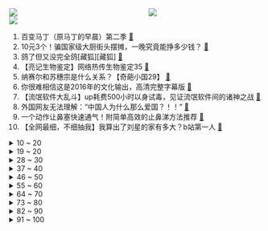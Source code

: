 <div >
	<a style="float:left;width:55%;" href = "https://github.com/anuraghazra/github-readme-stats">
	 <img src = "https://github-readme-stats.vercel.app/api?username=iuuuuuaena&theme=buefy&show_icons=true"/>
	</a>
	<a  style="float:right;width:45%" href = "https://github.com/anuraghazra/github-readme-stats">
	 <img  src="https://github-readme-stats.vercel.app/api/top-langs/?username=anuraghazra&layout=compact"/>
	</a>
	</div>

[![](https://img.shields.io/badge/jxd-@jxdgogogo.xyz-yellowgreen.svg)](https://www.jxdgogogo.xyz)<br>
1. 百变马丁（原马丁的早晨）第二季 [:link:](//www.bilibili.com/video/BV1Kq4y1V7Z3) <br>
2. 10元3个！骗国家级大厨街头摆摊，一晚究竟能挣多少钱？ [:link:](//www.bilibili.com/video/BV1mq4y1G7HL) <br>
3. 鸽了但又没完全鸽[藏狐][藏狐] [:link:](//www.bilibili.com/video/BV1QQ4y1q7mZ) <br>
4. 【亮记生物鉴定】网络热传生物鉴定35 [:link:](//www.bilibili.com/video/BV12T4y1R71Y) <br>
5. 纳赛尔和苏穗宗是什么关系？【奇葩小国29】 [:link:](//www.bilibili.com/video/BV1934y1m7x4) <br>
6. 你很难相信这是2016年的文化输出，高清完整字幕版 [:link:](//www.bilibili.com/video/BV193411r78Z) <br>
7. 【流氓软件大乱斗】up耗费500小时以身试毒，见证流氓软件间的诸神之战 [:link:](//www.bilibili.com/video/BV1TR4y1n7YU) <br>
8. 外国网友无法理解：“中国人为什么那么爱国？！！” [:link:](//www.bilibili.com/video/BV16L411g7y5) <br>
9. 一个动作让鼻塞快速通气！附简单高效的止鼻涕方法推荐 [:link:](//www.bilibili.com/video/BV1Mu411o7mY) <br>
10. 【全网最细，不细抽我】我算出了刘星的家有多大？b站第一人 [:link:](//www.bilibili.com/video/BV1Ab4y1a7iY) <br>
<details>
<summary>10 ~ 20</summary>

11. 【井上正大】帝 骑 0 元 购 [:link:](//www.bilibili.com/video/BV1NL4y1z7aD) <br>
12. “我敲！把女友名字纹身上，分手了...”柳州警方打击鬼火犯罪 [:link:](//www.bilibili.com/video/BV1pr4y117hc) <br>
13. 鱿 鱼 游 戏 冠 军 团 队 [:link:](//www.bilibili.com/video/BV1Zh411b7PS) <br>
14. 这女的骗我玩了多少垃圾游戏！【阅片无数Ⅱ 24】 [:link:](//www.bilibili.com/video/BV1HL411g7hk) <br>
15. 花 京 院 の  🍒 [:link:](//www.bilibili.com/video/BV1fQ4y1U7dT) <br>
16. 这个是懒还是聪明 [:link:](//www.bilibili.com/video/BV1Jr4y117Y3) <br>
17. 电影最TOP：一口气看完《007》系列（24部正传+2部外传） [:link:](//www.bilibili.com/video/BV1q44y1v7ea) <br>
18. 濒死孩子被当成诈骗工具，我追踪了7天，在微博扒出了一个诈骗团伙！【洞察社会系列56】 [:link:](//www.bilibili.com/video/BV1w44y1i7uw) <br>
19. 【时代少年团】《这福气给你要不要》之晚餐大作战 [:link:](//www.bilibili.com/video/BV1wu411o7rn) <br>
</details>
<details>
<summary>19 ~ 20</summary>

20. 靠谱盘点140:破而后立！EDG队史首次进入四强，LCK:准备好接受围剿了吗？ [:link:](//www.bilibili.com/video/BV1zT4y1R7Qd) <br>
21. 故 事 王 [:link:](//www.bilibili.com/video/BV1Fq4y1V74F) <br>
22. 这才是我真正向往的生活 [:link:](//www.bilibili.com/video/BV1zL4y1i7kc) <br>
23. 【耶鲁大学】知名公开课：哲学——死亡 |  教授带你 [:link:](//www.bilibili.com/video/BV1V3411k7Q1) <br>
24. 【4K60FPS】共和时代《Apologize》核能现场！唱哭无数人的神曲！ [:link:](//www.bilibili.com/video/BV18Q4y1q77h) <br>
25. 我做了一个“徐大虾牌”蛋糕！？ [:link:](//www.bilibili.com/video/BV1BR4y177Zi) <br>
26. 我们的肌肉为什么会突然抽筋？ [:link:](//www.bilibili.com/video/BV1mR4y1J71d) <br>
27. 西安最安静的餐厅，点餐全靠手写，4元一份的面连吃3碗，暖胃又暖心！ [:link:](//www.bilibili.com/video/BV1S34y1m7Hc) <br>
28. 刚搬来宿舍，我应该做什么，才能让他们知道我不是好惹的？ [:link:](//www.bilibili.com/video/BV1UF411e73b) <br>
</details>
<details>
<summary>28 ~ 30</summary>

29. 假装生气摔碎手机，再捡起来吃掉…会发生什么？【连环整蛊】 [:link:](//www.bilibili.com/video/BV17Q4y1q76F) <br>
30. 这玩意凭什么那么贵！！！ [:link:](//www.bilibili.com/video/BV1zU4y1u7JY) <br>
31. 用300只虾做一碗面！怎么一只虾也看不见？？？ [:link:](//www.bilibili.com/video/BV1QL4y1i7E6) <br>
32. 职场饭局生存法则｜商务宴请全流程演示 [:link:](//www.bilibili.com/video/BV1w3411k7iA) <br>
33. 女友站在身后偷听男友和朋友们议论自己，结果……甜度超标啦！ [:link:](//www.bilibili.com/video/BV15L4y1z7A9) <br>
34. 【刘谦魔术课】我收到了这个⋯ [:link:](//www.bilibili.com/video/BV1Zb4y1h7d3) <br>
35. 几天后 我会拥有世界上第一张电竞床（看完这个视频 或许会治愈你） [:link:](//www.bilibili.com/video/BV1zU4y1u7oN) <br>
36. 可以边打棒球边吃饭的店？哪有人吃饭不戴头盔的？【怎么这么值ep32-cages】 [:link:](//www.bilibili.com/video/BV1gr4y117cs) <br>
37. 黄金时间播放轰炸他国画面？从未见过如此___ [:link:](//www.bilibili.com/video/BV1P34y1U7b1) <br>
</details>
<details>
<summary>37 ~ 40</summary>

38. 老人哭着问交警：生活什么时候才会好起来 [:link:](//www.bilibili.com/video/BV1yL4y1i77y) <br>
39. 纯人声高能演绎《西游记》主题曲！【MayTree五月树】 [:link:](//www.bilibili.com/video/BV1LP4y1L7LS) <br>
40. 我变成了一颗3D弹球！ [:link:](//www.bilibili.com/video/BV1Mh41187fK) <br>
41. 【RAY】我把折叠屏手机做成了我们的地球 [:link:](//www.bilibili.com/video/BV1Zh411b7Q7) <br>
42. 动 画 版 章 鱼 游 戏 [:link:](//www.bilibili.com/video/BV1m34y1m7b8) <br>
43. 6年，这是我最难的一期视频！ [:link:](//www.bilibili.com/video/BV1Nb4y1a7LC) <br>
44. LOL手游符文最骚用法！绿灯侠联盟！【罗汉鬼套路】 [:link:](//www.bilibili.com/video/BV1mq4y1G7wQ) <br>
45. 捣 蛋 鬼 [:link:](//www.bilibili.com/video/BV1H44y147A7) <br>
46. 几十种食材成本上千做了三天的盆菜你愿意花多少钱来吃？ [:link:](//www.bilibili.com/video/BV1vT4y1R7cy) <br>
</details>
<details>
<summary>46 ~ 50</summary>

47. 【电竞星快报】《EDG和他的三个世界冠军对手》（第三季39期） [:link:](//www.bilibili.com/video/BV1wq4y1R79H) <br>
48. 一加 x 原神 ｜青空结界诞生记 [:link:](//www.bilibili.com/video/BV1yf4y1M7XT) <br>
49. 街头橘子汁，纯天然，没有添加任何调料，非常的健康！ [:link:](//www.bilibili.com/video/BV1Qq4y1G7s1) <br>
50. 当我用假牛奶整蛊家人 [:link:](//www.bilibili.com/video/BV1yf4y1M73i) <br>
51. 好家伙！我蚌埠住了！全是名场面！！！ [:link:](//www.bilibili.com/video/BV1Sq4y197En) <br>
52. 论如何才能让自己男人变得优秀 [:link:](//www.bilibili.com/video/BV1244y1v71P) <br>
53. 孟美岐就是喜欢别人的男朋友！！！ [:link:](//www.bilibili.com/video/BV1cu411o7Zo) <br>
54. 喝了105杯芦荟汁的你 [:link:](//www.bilibili.com/video/BV1DQ4y1q79h) <br>
55. 那个孩子的梦想只属于他自己！ [:link:](//www.bilibili.com/video/BV1SQ4y1q7u6) <br>
</details>
<details>
<summary>55 ~ 60</summary>

56. 小 学 校 霸 [:link:](//www.bilibili.com/video/BV13u411o7ax) <br>
57. 百万年薪的大老板自述：我之前是负面教材 [:link:](//www.bilibili.com/video/BV1jU4y1c7qA) <br>
58. 顶配M1 Max挤爆牙膏！近五万的价格到底香不香？2021 MacBook Pro评测 [:link:](//www.bilibili.com/video/BV1ST4y1R7U7) <br>
59. 特种兵的集体婚礼，华服新娘太美！ [:link:](//www.bilibili.com/video/BV1x34y1o79Z) <br>
60. 【鸡蛋灌饼】这个就叫做专业！！！ [:link:](//www.bilibili.com/video/BV1hQ4y1q79h) <br>
61. 厨师长教你：“爆炒鱿鱼”的家常做法，口感爽脆，香辣过瘾 [:link:](//www.bilibili.com/video/BV1F3411k7TP) <br>
62. 学了土木工程，就能当包工头么？ [:link:](//www.bilibili.com/video/BV1nL411g7z6) <br>
63. 王传君——五年前，他亲手把自己打了个粉碎！ [:link:](//www.bilibili.com/video/BV1SU4y1F7n2) <br>
64. 鸿星尔克的商业困局，不止于吃了几碗粉的慈善难题【曹小灵】 [:link:](//www.bilibili.com/video/BV1VQ4y1Q75R) <br>
</details>
<details>
<summary>64 ~ 70</summary>

65. 不同工资的男人彻夜不归 [:link:](//www.bilibili.com/video/BV1BP4y1b734) <br>
66. 【自我介绍】认识一下，我是向晚！！！ [:link:](//www.bilibili.com/video/BV1sv411u78Q) <br>
67. 13台手机，从满电肝到关机，谁是联盟最强手机？ [:link:](//www.bilibili.com/video/BV1vF411e7hY) <br>
68. 最强整蛊！带怕鬼的女朋友去猛鬼游乐园，结果居然… [:link:](//www.bilibili.com/video/BV1cq4y1R7sE) <br>
69. 哥 谭 之 战 [:link:](//www.bilibili.com/video/BV1kb4y1b7CB) <br>
70. 好羞耻！偷偷cos成英雄联盟阿狸给男友惊喜，结果竟然.... [:link:](//www.bilibili.com/video/BV1eQ4y1q7i7) <br>
71. 铁锅治愈心灵—听尿毒症小姐姐的手碟《urban》好听又治愈 [:link:](//www.bilibili.com/video/BV1fq4y1G7PY) <br>
72. 耗时200个小时，我成为了全中国最快的玩家。。。。【游戏众生相】 [:link:](//www.bilibili.com/video/BV1gu411o7pt) <br>
73. 绝！全门派CG集结！剑网3十二年总集篇MV《侠为天下先》 [:link:](//www.bilibili.com/video/BV1F34y1U7Y2) <br>
</details>
<details>
<summary>73 ~ 80</summary>

74. 你这破手机会说唱吗？ [:link:](//www.bilibili.com/video/BV1gh411872f) <br>
75. 【XIII】“希斯奈家族不需要无罪者。” [:link:](//www.bilibili.com/video/BV19T4y1R7hy) <br>
76. “男人喜欢机甲有什么错！” [:link:](//www.bilibili.com/video/BV1Uh411b7D7) <br>
77. 「木羽」我认为这是 iPhone 的最大使用痛点，之一。 [:link:](//www.bilibili.com/video/BV18L411g7a3) <br>
78. 史上最真实禁毒影像，26年后里面的人都怎么样了？【阿Test正经比比】 [:link:](//www.bilibili.com/video/BV1gr4y117w3) <br>
79. 芜湖钢琴师 [:link:](//www.bilibili.com/video/BV1D34y1m7Lz) <br>
80. 【野王养蛊】和流氓软件斗智斗勇是一种什么体验！ [:link:](//www.bilibili.com/video/BV1RL411g7fQ) <br>
81. 身陷险境！关键人物居然是李逍遥？！国产古装大戏《琅琊榜》第七期 [:link:](//www.bilibili.com/video/BV1oT4y1R77Y) <br>
82. 学琴时长：1秒 vs 10年 [:link:](//www.bilibili.com/video/BV1Lq4y1R7T4) <br>
</details>
<details>
<summary>82 ~ 90</summary>

83. 欢乐颂× 坎乐颂√ [:link:](//www.bilibili.com/video/BV1Dq4y1G7Ud) <br>
84. 孙燕姿《我怀念的》前奏一起，泪眼朦胧。 [:link:](//www.bilibili.com/video/BV1Z34y1m7jC) <br>
85. “男朋友偷拍我，还把视频发到400人的群里”，女性安全如何实现？ [:link:](//www.bilibili.com/video/BV1VF411e7JW) <br>
86. 用一对极品大青蟹，做一锅蟹肉煲，好吃到舔手指 [:link:](//www.bilibili.com/video/BV1yL4y1i7x8) <br>
87. 《杀死那个石家庄人》希望大家喜欢哈哈 [:link:](//www.bilibili.com/video/BV1Yf4y1g7Na) <br>
88. 那天，我们跟波士顿圆脸聊了聊美国分裂这事儿 [:link:](//www.bilibili.com/video/BV1DL4y1i7qP) <br>
89. 姜还是老的辣 [:link:](//www.bilibili.com/video/BV1o3411r7XX) <br>
90. 【睡前消息345】一周前的权威文件，预告了房产税定位 [:link:](//www.bilibili.com/video/BV1GU4y1c7zX) <br>
91. “它长得好有礼貌啊！” [:link:](//www.bilibili.com/video/BV14u411o74y) <br>
</details>
<details>
<summary>91 ~ 100</summary>

92. 【罗翔】一个大男人用丝袜堵住空气质量监测装置？这犯了什么罪？ [:link:](//www.bilibili.com/video/BV1Db4y1a7cW) <br>
93. 这货一定是吃可爱长大的！三倍快乐！银河也是河嘛！ [:link:](//www.bilibili.com/video/BV1bv411u7SQ) <br>
94. 你给我解释解释什么叫打制石器 [:link:](//www.bilibili.com/video/BV1mU4y1u7mj) <br>
95. “ 平 A 法 师 ”：一拳秒4个！三下平A就清屏！原来三星加里奥是这样玩的！ [:link:](//www.bilibili.com/video/BV1CQ4y1q7jj) <br>
96. 【英雄联盟】梦龙乐队 x双城之战全球主题曲《Enemy》 MV [:link:](//www.bilibili.com/video/BV15F411e7L8) <br>
97. 显微镜下的新世界 [:link:](//www.bilibili.com/video/BV1qF411e7yi) <br>
98. 我把校运会拍成了CCTV5 [:link:](//www.bilibili.com/video/BV1HP4y1L78G) <br>
99. 【嘉然】都怪你们捏！我说话都变成这样捏！【直播】 [:link:](//www.bilibili.com/video/BV1JQ4y1Q7zG) <br>
100. “这就是顶级玩家吗！” [:link:](//www.bilibili.com/video/BV1w3411k7eE) <br>
</details>
